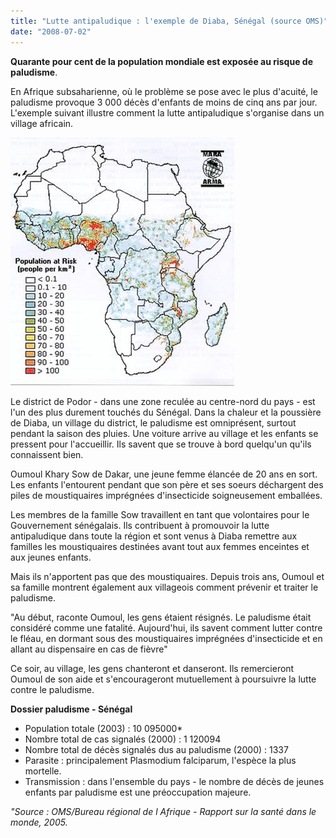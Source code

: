 ```yaml
---
title: "Lutte antipaludique : l'exemple de Diaba, Sénégal (source OMS)"
date: "2008-07-02"
---
```


**Quarante pour cent de la population mondiale est exposée au risque de paludisme**.

En Afrique subsaha­rienne, où le problème se pose avec le plus d'acuité, le paludisme provoque 3 000 décès d'enfants de moins de cinq ans par jour. L'exemple suivant illustre comment la lutte anti­paludique s'organise dans un village africain.

![](image002.jpg)


Le district de Podor - dans une zone reculée au centre-nord du pays - est l'un des plus durement touchés du Sénégal. Dans la cha­leur et la poussière de Diaba, un village du district, le paludisme est omniprésent, sur­tout pendant la saison des pluies. Une voiture arrive au village et les enfants se pressent pour l'accueillir. Ils savent que se trouve à bord quelqu'un qu'ils connaissent bien.

Oumoul Khary Sow de Dakar, une jeune femme élancée de 20 ans en sort. Les enfants l'entourent pendant que son père et ses soeurs déchargent des piles de mousti­quaires imprégnées d'insecticide soigneuse­ment emballées.

Les membres de la famille Sow travaillent en tant que volontaires pour le Gouvernement sénégalais. Ils contribuent à promouvoir la lutte antipaludique dans toute la région et sont venus à Diaba remettre aux familles les moustiquaires destinées avant tout aux femmes enceintes et aux jeunes enfants.

Mais ils n'apportent pas que des mousti­quaires. Depuis trois ans, Oumoul et sa famille montrent également aux villageois comment prévenir et traiter le paludisme.

"Au début, raconte Oumoul, les gens étaient résignés. Le paludisme était considéré comme une fatalité. Aujourd'hui, ils savent comment lutter contre le fléau, en dormant sous des moustiquaires imprégnées d'insecti­cide et en allant au dispensaire en cas de fièvre"

Ce soir, au village, les gens chanteront et danseront. Ils remercieront Oumoul de son aide et s'encourageront mutuellement à poursuivre la lutte contre le paludisme.

**Dossier paludisme - Sénégal**

*   Population totale (2003) : 10 095000*
*   Nombre total de cas signalés (2000) : 1 120094
*   Nombre total de décès signalés dus au paludisme (2000) : 1337
*   Parasite : principalement Plasmodium falciparum, l'espèce la plus mortelle.
*   Transmission : dans l'ensemble du pays - le nombre de décès de jeunes enfants par palu­disme est une préoccupation majeure.

_"Source : OMS/Bureau régional de l Afrique - Rapport sur la santé dans le monde, 2005._